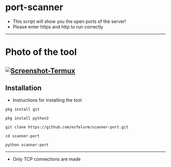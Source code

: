 # port-scanner

- This script will show you the open ports of the server! 
- Please enter https and http to run correctly 
-------------------
# Photo of the tool 
<a href="https://ibb.co/6mKQsxn"><img src="https://i.ibb.co/nbXpkvg/Screenshot-Termux.jpg" alt="Screenshot-Termux" border="0"></a>
-------------------
## Installation 
- Instructions for installing the tool 

`pkg install git`

`pkg install python3`

`git clone https://github.com/esfelurm/scanner-port.git`

`cd scanner-port`

`python scanner-port`

-------------------------

- Only TCP connections are made 
